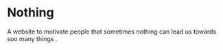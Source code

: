 # Nothing
A website to motivate people that sometimes nothing can lead us towards soo many things .
